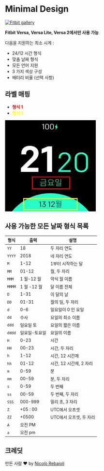 # Minimal Design
[![Fitbit gallery](https://img.shields.io/badge/Fitbit%20gallery-%2300B0B9?style=flat-square&logo=fitbit&logoColor=white)](https://gallery.fitbit.com/details/0f2f12b5-482e-4882-a733-d6687a0f1413)

**Fitbit Versa, Versa Lite, Versa 2에서만 사용 가능**

다음을 지원하는 최소 시계 :
- 24/12 시간 형식
- 맞춤 날짜 형식
- 모든 언어 지원
- 3 가지 색상 구성
- 배터리 비율 (선택 사항)

## 라벨 매핑

- <span style = "color : red"> **형식 1** </span>
- <span style = "color : yellow"> **형식 2** </span>

![라벨 매핑](labels.png)

## 사용 가능한 모든 날짜 형식 목록
| 형식 | 출력 | 설명 |
| ------ | ---------------- | ------------------------------------- |
| `YY` | 18 | 두 자리 연도 |
| `YYYY` | 2018 | 네 자리 연도 |
| `M` | 1-12 | 1부터 시작하는 달 |
| `MM` | 01-12 | 월, 두 자리 |
| `MMM` | 1 월-12 월 | 약식 월 이름 |
| `MMMM` | 1 월 -12 월 | 달 이름 전체 |
| `D` | 1-31 | 이 달의 날 |
| `DD` | 01-31 | 월의 일, 두 자리 |
| `d` | 0-6 | 일요일이 0 인 요일 |
| `dd` | 수사 | 요일의 최소 이름 |
| `ddd` | 일요일 토 | 요일의 짧은 이름 |
| `dddd` | 일요일-토요일 | 요일의 이름 |
| `H` | 0-23 | 시간 |
| `HH` | 00-23 | 시간, 두 자리 |
| `h` | 1-12 | 시간, 12 시간제 |
| `hh` | 01-12 | 시간, 12 시간제, 2 자리 |
| `m` | 0-59 | 분 |
| `mm` | 00-59 | 분, 두 자리 |
| `s` | 0-59 | 두 번째 |
| `ss` | 00-59 | 두 번째, 두 자리 |
| `SSS` | 000-999 | 밀리 초, 3 자리 |
| `Z` | +05 : 00 | UTC에서 오프셋 |
| `ZZ` | +0500 | UTC에서 오프셋, 두 자리 |
| `A` | 오전 PM | |
| `a` | 오전 pm | |

## 크레딧
만든 사람 :heart: by [Nicolò Rebaioli](https://www.rebaioli.altervista.org)